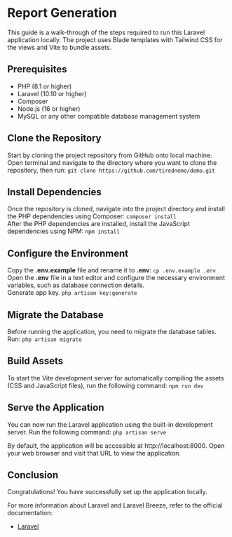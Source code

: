 # Report Generation

This guide is a walk-through of the steps required to run this Laravel application locally. The project uses Blade templates with Tailwind CSS for the views and Vite to bundle assets.

## Prerequisites
- PHP (8.1 or higher)
- Laravel (10.10 or higher)
- Composer
- Node.js (16 or higher)
- MySQL or any other compatible database management system

## Clone the Repository
Start by cloning the project repository from GitHub onto local machine.\
Open terminal and navigate to the directory where you want to clone the repository, then run: `git clone https://github.com/tirednemo/demo.git`

## Install Dependencies
Once the repository is cloned, navigate into the project directory and install the PHP dependencies using Composer: `composer install`\
After the PHP dependencies are installed, install the JavaScript dependencies using NPM: `npm install`

## Configure the Environment
Copy the **.env.example** file and rename it to **.env**: `cp .env.example .env`\
Open the **.env** file in a text editor and configure the necessary environment variables, such as database connection details.\
Generate app key. `php artisan key:generate`

## Migrate the Database
Before running the application, you need to migrate the database tables. Run: `php artisan migrate`

## Build Assets
To start the Vite development server for automatically compiling the assets (CSS and JavaScript files), run the following command: `npm run dev`

## Serve the Application
You can now run the Laravel application using the built-in development server. Run the following command: `php artisan serve`

By default, the application will be accessible at http://localhost:8000. Open your web browser and visit that URL to view the application.

## Conclusion
Congratulations! You have successfully set up the application locally.

For more information about Laravel and Laravel Breeze, refer to the official documentation:

* [Laravel](https://laravel.com/docs)
